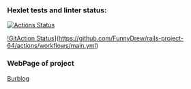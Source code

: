 ### Hexlet tests and linter status:
[![Actions Status](https://github.com/FunnyDrew/rails-project-64/actions/workflows/hexlet-check.yml/badge.svg)](https://github.com/FunnyDrew/rails-project-64/actions)

[!GitAction Status](https://github.com/FunnyDrew/rails-project-64/actions/workflows/main.yml/badge.svg)](https://github.com/FunnyDrew/rails-project-64/actions/workflows/main.yml)

### WebPage of project
[Burblog](https://rails-project-64-qitq.onrender.com)